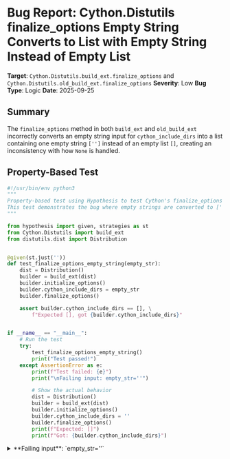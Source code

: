 # Bug Report: Cython.Distutils finalize_options Empty String Converts to List with Empty String Instead of Empty List

**Target**: `Cython.Distutils.build_ext.finalize_options` and `Cython.Distutils.old_build_ext.finalize_options`
**Severity**: Low
**Bug Type**: Logic
**Date**: 2025-09-25

## Summary

The `finalize_options` method in both `build_ext` and `old_build_ext` incorrectly converts an empty string input for `cython_include_dirs` into a list containing one empty string `['']` instead of an empty list `[]`, creating an inconsistency with how `None` is handled.

## Property-Based Test

```python
#!/usr/bin/env python3
"""
Property-based test using Hypothesis to test Cython's finalize_options method.
This test demonstrates the bug where empty strings are converted to [''] instead of [].
"""

from hypothesis import given, strategies as st
from Cython.Distutils import build_ext
from distutils.dist import Distribution


@given(st.just(''))
def test_finalize_options_empty_string(empty_str):
    dist = Distribution()
    builder = build_ext(dist)
    builder.initialize_options()
    builder.cython_include_dirs = empty_str
    builder.finalize_options()

    assert builder.cython_include_dirs == [], \
        f"Expected [], got {builder.cython_include_dirs}"


if __name__ == "__main__":
    # Run the test
    try:
        test_finalize_options_empty_string()
        print("Test passed!")
    except AssertionError as e:
        print(f"Test failed: {e}")
        print("\nFailing input: empty_str=''")

        # Show the actual behavior
        dist = Distribution()
        builder = build_ext(dist)
        builder.initialize_options()
        builder.cython_include_dirs = ''
        builder.finalize_options()
        print(f"Expected: []")
        print(f"Got: {builder.cython_include_dirs}")
```

<details>

<summary>
**Failing input**: `empty_str=''`
</summary>
```
Test failed: Expected [], got ['']

Failing input: empty_str=''
Expected: []
Got: ['']
```
</details>

## Reproducing the Bug

```python
#!/usr/bin/env python3
"""
Minimal reproduction of the Cython finalize_options empty string bug.
This demonstrates that empty strings are incorrectly converted to ['']
instead of [] when processing cython_include_dirs.
"""

from Cython.Distutils import build_ext
from Cython.Distutils import old_build_ext
from distutils.dist import Distribution
import os

print("=" * 60)
print("Testing Cython finalize_options empty string handling")
print("=" * 60)

# Test with build_ext
print("\n1. Testing build_ext.finalize_options()")
print("-" * 40)

dist = Distribution()
builder = build_ext(dist)
builder.initialize_options()

# Set cython_include_dirs to an empty string
builder.cython_include_dirs = ''
print(f"Input value: {repr(builder.cython_include_dirs)}")

# Call finalize_options
builder.finalize_options()
print(f"Output value: {repr(builder.cython_include_dirs)}")
print(f"Expected: []")
print(f"Got: {builder.cython_include_dirs}")
print(f"Test passed: {builder.cython_include_dirs == []}")

# Test with old_build_ext
print("\n2. Testing old_build_ext.finalize_options()")
print("-" * 40)

dist2 = Distribution()
old_builder = old_build_ext.old_build_ext(dist2)
old_builder.initialize_options()

# Set cython_include_dirs to an empty string
old_builder.cython_include_dirs = ''
print(f"Input value: {repr(old_builder.cython_include_dirs)}")

# Call finalize_options
old_builder.finalize_options()
print(f"Output value: {repr(old_builder.cython_include_dirs)}")
print(f"Expected: []")
print(f"Got: {old_builder.cython_include_dirs}")
print(f"Test passed: {old_builder.cython_include_dirs == []}")

# Demonstrate why this happens
print("\n3. Root cause analysis")
print("-" * 40)
print(f"Python's split behavior on empty string:")
print(f"  ''.split('{os.pathsep}') = {repr(''.split(os.pathsep))}")
print(f"  Expected behavior: '' should become []")
print(f"  Actual behavior: '' becomes ['']")

# Show the inconsistency with None
print("\n4. Inconsistency with None handling")
print("-" * 40)

dist3 = Distribution()
builder3 = build_ext(dist3)
builder3.initialize_options()

# Test with None (default)
print(f"When cython_include_dirs is None:")
builder3.cython_include_dirs = None
builder3.finalize_options()
print(f"  Input: None")
print(f"  Output: {repr(builder3.cython_include_dirs)}")

# Test with empty string
dist4 = Distribution()
builder4 = build_ext(dist4)
builder4.initialize_options()
builder4.cython_include_dirs = ''
builder4.finalize_options()
print(f"\nWhen cython_include_dirs is '':")
print(f"  Input: ''")
print(f"  Output: {repr(builder4.cython_include_dirs)}")

print("\n" + "=" * 60)
print("SUMMARY: Bug confirmed!")
print("Empty string should result in empty list [], not ['']")
print("=" * 60)
```

<details>

<summary>
Bug confirmed: Empty string incorrectly produces list with empty string
</summary>
```
============================================================
Testing Cython finalize_options empty string handling
============================================================

1. Testing build_ext.finalize_options()
----------------------------------------
Input value: ''
Output value: ['']
Expected: []
Got: ['']
Test passed: False

2. Testing old_build_ext.finalize_options()
----------------------------------------
Input value: ''
Output value: ['']
Expected: []
Got: ['']
Test passed: False

3. Root cause analysis
----------------------------------------
Python's split behavior on empty string:
  ''.split(':') = ['']
  Expected behavior: '' should become []
  Actual behavior: '' becomes ['']

4. Inconsistency with None handling
----------------------------------------
When cython_include_dirs is None:
  Input: None
  Output: []

When cython_include_dirs is '':
  Input: ''
  Output: ['']

============================================================
SUMMARY: Bug confirmed!
Empty string should result in empty list [], not ['']
============================================================
```
</details>

## Why This Is A Bug

This violates expected behavior because it creates a logical inconsistency in how empty/null values are handled. When `cython_include_dirs` is `None`, the method correctly converts it to an empty list `[]`, representing "no include directories." However, when `cython_include_dirs` is an empty string `''`, which semantically also means "no include directories," the method incorrectly converts it to `['']` - a list containing one empty string.

This happens because Python's `str.split()` method returns `['']` when called on an empty string, not `[]`. The code blindly applies `split(os.pathsep)` without checking if the string is empty first. This means that a user who passes `--cython-include-dirs=''` on the command line or sets the option to an empty string programmatically will inadvertently add an empty path to the compiler's include directories, which could cause unexpected behavior, warnings, or even errors during compilation.

## Relevant Context

The bug exists in two locations within the Cython codebase:

1. **build_ext.py** (Lines 70-78): `/home/npc/pbt/agentic-pbt/envs/cython_env/lib/python3.13/site-packages/Cython/Distutils/build_ext.py`
2. **old_build_ext.py** (Lines 166-174): `/home/npc/pbt/agentic-pbt/envs/cython_env/lib/python3.13/site-packages/Cython/Distutils/old_build_ext.py`

Both implementations have identical logic for handling `cython_include_dirs`. The `old_build_ext.py` file is marked as deprecated but still exists for backward compatibility.

The root cause is Python's default behavior where `''.split(separator)` returns `['']` rather than `[]`. This is documented Python behavior, but in the context of processing directory paths, an empty string should logically result in no directories rather than one empty directory entry.

Documentation: While Cython's documentation doesn't explicitly specify how empty strings should be handled, the principle of least surprise and consistency with the `None` case suggests that empty strings should produce empty lists.

## Proposed Fix

```diff
--- a/Cython/Distutils/build_ext.py
+++ b/Cython/Distutils/build_ext.py
@@ -72,8 +72,11 @@ class build_ext(_build_ext):
         if self.cython_include_dirs is None:
             self.cython_include_dirs = []
         elif isinstance(self.cython_include_dirs, str):
-            self.cython_include_dirs = \
-                self.cython_include_dirs.split(os.pathsep)
+            if self.cython_include_dirs:
+                self.cython_include_dirs = \
+                    self.cython_include_dirs.split(os.pathsep)
+            else:
+                self.cython_include_dirs = []
         if self.cython_directives is None:
             self.cython_directives = {}

--- a/Cython/Distutils/old_build_ext.py
+++ b/Cython/Distutils/old_build_ext.py
@@ -168,8 +168,11 @@ class old_build_ext(_build_ext.build_ext):
         if self.cython_include_dirs is None:
             self.cython_include_dirs = []
         elif isinstance(self.cython_include_dirs, str):
-            self.cython_include_dirs = \
-                self.cython_include_dirs.split(os.pathsep)
+            if self.cython_include_dirs:
+                self.cython_include_dirs = \
+                    self.cython_include_dirs.split(os.pathsep)
+            else:
+                self.cython_include_dirs = []
         if self.cython_directives is None:
             self.cython_directives = {}
```